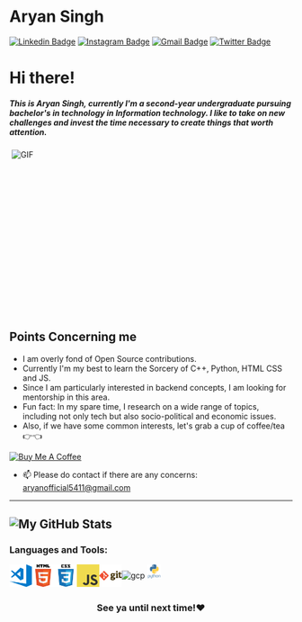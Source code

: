 # Aryan Singh
[![Linkedin Badge](https://img.shields.io/badge/-aryansingh17-blue?style=flat-square&logo=Linkedin&logoColor=white&link=https://www.linkedin.com/in/aryansingh17/)](https://www.linkedin.com/in/aryansingh17/)
[![Instagram Badge](https://img.shields.io/badge/-@aryansingho7-F44747?style=flat-square&labelColor=F44747&logo=instagram&logoColor=white&link=https://instagram.com/aryansingho7)](https://www.instagram.com/aryansingho7/) 
[![Gmail Badge](https://img.shields.io/badge/-aryanofficial5411@gmail.com-c14438?style=flat-square&logo=Gmail&logoColor=white&link=mailto:aryanofficial5411@gmail.com)](mailto:aryanofficial5411@gmail.com)
[![Twitter Badge](https://img.shields.io/badge/-@aryansingh_17-1ca0f1?style=flat-square&labelColor=1ca0f1&logo=twitter&logoColor=white&link=https://twitter.com/maddhruv)](https://twitter.com/aryansingh_17)


# Hi there!            
##### This is Aryan Singh, currently I'm a second-year undergraduate pursuing bachelor's in technology in Information technology. I like to take on new challenges and invest the time necessary to create things that worth attention. 
<img align="right" alt="GIF" src="https://github.com/abhisheknaiidu/abhisheknaiidu/blob/master/code.gif?raw=true" width="500" height="320" />

## Points Concerning me
- I am overly fond of Open Source contributions.
- Currently I'm my best to learn the Sorcery of C++, Python, HTML CSS and JS.
- Since I am particularly interested in backend concepts, I am looking for mentorship in this area.
- Fun fact: In my spare time, I research on a wide range of topics, including not only tech but also socio-political and economic issues.
- Also, if we have some common interests, let's grab a cup of coffee/tea 👉👈
   
<a href="https://www.buymeacoffee.com/abhisheknaiidu" target="_blank"><img src="https://cdn.buymeacoffee.com/buttons/v2/default-red.png" alt="Buy Me A Coffee" width="150" ></a>
- 📫 Please do contact if there are any concerns: [aryanofficial5411@gmail.com](mailto:aryanofficial5411@gmail.com)
---
![My GitHub Stats](https://github-readme-stats.vercel.app/api?username=aryansingho7&show_icons=true)
---
### Languages and Tools:

<img align="left" alt="Visual Studio Code" width="40px" src="https://raw.githubusercontent.com/github/explore/80688e429a7d4ef2fca1e82350fe8e3517d3494d/topics/visual-studio-code/visual-studio-code.png" />
<img align="left" alt="HTML5" width="40px" src="https://raw.githubusercontent.com/github/explore/80688e429a7d4ef2fca1e82350fe8e3517d3494d/topics/html/html.png" />
<img align="left" alt="CSS3" width="40px" src="https://raw.githubusercontent.com/github/explore/80688e429a7d4ef2fca1e82350fe8e3517d3494d/topics/css/css.png" />
<img align="left" alt="JavaScript" width="40px" src="https://raw.githubusercontent.com/github/explore/80688e429a7d4ef2fca1e82350fe8e3517d3494d/topics/javascript/javascript.png" />
<img src="https://www.vectorlogo.zone/logos/google_cloud/google_cloud-icon.svg" alt="gcp" width="25" height="25" />
<img src="https://raw.githubusercontent.com/devicons/devicon/master/icons/python/python-original-wordmark.svg" alt="python" width="25" height="25" />
<img align="left" alt="Git" width="40px" src="https://raw.githubusercontent.com/github/explore/80688e429a7d4ef2fca1e82350fe8e3517d3494d/topics/git/git.png" />

#

<div align="center">

### See ya until next time!❤️ 

</div>
